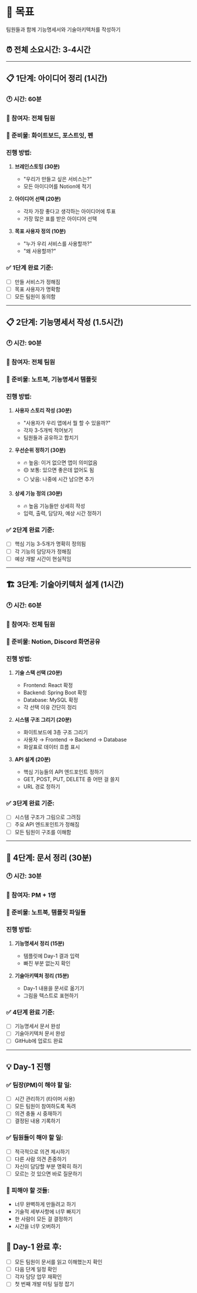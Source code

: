 # 🎯 목표
팀원들과 함께 기능명세서와 기술아키텍처를 작성하기

## ⏰ 전체 소요시간: 3-4시간

---

## 📋 1단계: 아이디어 정리 (1시간)

### 🕐 시간: 60분
### 👥 참여자: 전체 팀원
### 📝 준비물: 화이트보드, 포스트잇, 펜

### 진행 방법:
1. **브레인스토밍 (30분)**
   - "우리가 만들고 싶은 서비스는?"
   - 모든 아이디어를 Notion에 적기

2. **아이디어 선택 (20분)**
   - 각자 가장 좋다고 생각하는 아이디어에 투표
   - 가장 많은 표를 받은 아이디어 선택

3. **목표 사용자 정의 (10분)**
   - "누가 우리 서비스를 사용할까?"
   - "왜 사용할까?"

### ✅ 1단계 완료 기준:
- [ ] 만들 서비스가 정해짐
- [ ] 목표 사용자가 명확함
- [ ] 모든 팀원이 동의함

---

## 📋 2단계: 기능명세서 작성 (1.5시간)

### 🕐 시간: 90분
### 👥 참여자: 전체 팀원
### 📝 준비물: 노트북, 기능명세서 템플릿

### 진행 방법:
1. **사용자 스토리 작성 (30분)**
   - "사용자가 우리 앱에서 뭘 할 수 있을까?"
   - 각자 3-5개씩 적어보기
   - 팀원들과 공유하고 합치기

2. **우선순위 정하기 (30분)**
   - 🔥 높음: 이거 없으면 앱이 의미없음
   - 🟡 보통: 있으면 좋은데 없어도 됨
   - ⚪ 낮음: 나중에 시간 남으면 추가

3. **상세 기능 정의 (30분)**
   - 🔥 높음 기능들만 상세히 작성
   - 입력, 출력, 담당자, 예상 시간 정하기

### ✅ 2단계 완료 기준:
- [ ] 핵심 기능 3-5개가 명확히 정의됨
- [ ] 각 기능의 담당자가 정해짐
- [ ] 예상 개발 시간이 현실적임

---

## 🏗 3단계: 기술아키텍처 설계 (1시간)

### 🕐 시간: 60분
### 👥 참여자: 전체 팀원
### 📝 준비물: Notion, Discord 화면공유

### 진행 방법:
1. **기술 스택 선택 (20분)**
   - Frontend: React 확정
   - Backend: Spring Boot 확정
   - Database: MySQL 확정
   - 각 선택 이유 간단히 정리

2. **시스템 구조 그리기 (20분)**
   - 화이트보드에 3층 구조 그리기
   - 사용자 → Frontend → Backend → Database
   - 화살표로 데이터 흐름 표시

3. **API 설계 (20분)**
   - 핵심 기능들의 API 엔드포인트 정하기
   - GET, POST, PUT, DELETE 중 어떤 걸 쓸지
   - URL 경로 정하기

### ✅ 3단계 완료 기준:
- [ ] 시스템 구조가 그림으로 그려짐
- [ ] 주요 API 엔드포인트가 정해짐
- [ ] 모든 팀원이 구조를 이해함

---

## 📝 4단계: 문서 정리 (30분)

### 🕐 시간: 30분
### 👥 참여자: PM + 1명
### 📝 준비물: 노트북, 템플릿 파일들

### 진행 방법:
1. **기능명세서 정리 (15분)**
   - 템플릿에 Day-1 결과 입력
   - 빠진 부분 없는지 확인

2. **기술아키텍처 정리 (15분)**
   - Day-1 내용을 문서로 옮기기
   - 그림을 텍스트로 표현하기

### ✅ 4단계 완료 기준:
- [ ] 기능명세서 문서 완성
- [ ] 기술아키텍처 문서 완성
- [ ] GitHub에 업로드 완료

---

## 💡 Day-1 진행

### ✅ 팀장(PM)이 해야 할 일:
- [ ] 시간 관리하기 (타이머 사용)
- [ ] 모든 팀원이 참여하도록 독려
- [ ] 의견 충돌 시 중재하기
- [ ] 결정된 내용 기록하기

### ✅ 팀원들이 해야 할 일:
- [ ] 적극적으로 의견 제시하기
- [ ] 다른 사람 의견 존중하기
- [ ] 자신이 담당할 부분 명확히 하기
- [ ] 모르는 것 있으면 바로 질문하기

### 🚫 피해야 할 것들:
- 너무 완벽하게 만들려고 하기
- 기술적 세부사항에 너무 빠지기
- 한 사람이 모든 걸 결정하기
- 시간을 너무 오버하기

## 🎉 Day-1 완료 후:
- [ ] 모든 팀원이 문서를 읽고 이해했는지 확인
- [ ] 다음 단계 일정 확인
- [ ] 각자 담당 업무 재확인
- [ ] 첫 번째 개발 미팅 일정 잡기
